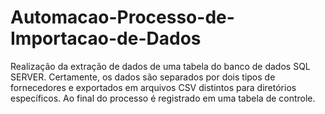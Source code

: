 # Automacao-Processo-de-Importacao-de-Dados
 Realização da extração de dados de uma tabela do banco de dados SQL SERVER. Certamente, os dados são separados por dois tipos de fornecedores e exportados em arquivos CSV distintos para diretórios específicos. Ao final do  processo é registrado em uma tabela de controle.
